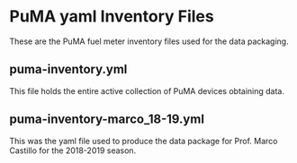 # PuMA yaml Inventory Files

These are the PuMA fuel meter inventory files used for the data packaging.

## puma-inventory.yml

This file holds the entire active collection of PuMA devices obtaining data.

## puma-inventory-marco_18-19.yml

This was the yaml file used to produce the data package for Prof. Marco Castillo for the 2018-2019 season.